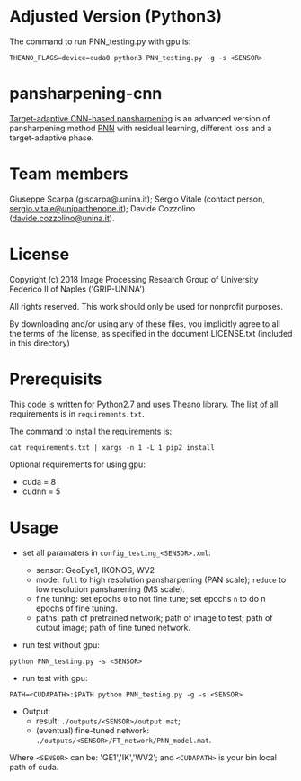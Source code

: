 # Adjusted Version (Python3)
The command to run PNN_testing.py with gpu is:
```
THEANO_FLAGS=device=cuda0 python3 PNN_testing.py -g -s <SENSOR>
```


# pansharpening-cnn
[Target-adaptive CNN-based pansharpening](https://arxiv.org/abs/1709.06054) is an advanced version of pansharpening method [PNN](http://www.mdpi.com/2072-4292/8/7/594) with residual learning, different loss and a target-adaptive phase. 

# Team members
 Giuseppe Scarpa  (giscarpa@.unina.it);
 Sergio Vitale    (contact person, sergio.vitale@uniparthenope.it);
 Davide Cozzolino (davide.cozzolino@unina.it).
 
 
# License
Copyright (c) 2018 Image Processing Research Group of University Federico II of Naples ('GRIP-UNINA').

All rights reserved. This work should only be used for nonprofit purposes.

By downloading and/or using any of these files, you implicitly agree to all the
terms of the license, as specified in the document LICENSE.txt
(included in this directory)

# Prerequisits
This code is written for Python2.7 and uses Theano library.
The list of all requirements is in `requirements.txt`.

The command to install the requirements is: 

```
cat requirements.txt | xargs -n 1 -L 1 pip2 install
```

Optional requirements for using gpu:
* cuda = 8 
* cudnn = 5

# Usage
* set all paramaters in `config_testing_<SENSOR>.xml`:
	* sensor:	GeoEye1, IKONOS, WV2
	* mode:		`full` to high resolution pansharpening (PAN scale); `reduce` to low resolution pansharening (MS scale).
	* fine tuning:	set epochs `0` to not fine tune; set epochs `n` to do n epochs of fine tuning.
	* paths:	path of pretrained network; path of image to test; path of output image; path of fine tuned network.

* run test without gpu:

```	
python PNN_testing.py -s <SENSOR>
```

* run test with gpu:

```
PATH=<CUDAPATH>:$PATH python PNN_testing.py -g -s <SENSOR>
```

* Output:
	* result: `./outputs/<SENSOR>/output.mat`;
	* (eventual) fine-tuned network: `./outputs/<SENSOR>/FT_network/PNN_model.mat`.
	

Where `<SENSOR>` can be: 'GE1','IK','WV2'; 
and `<CUDAPATH>` is your bin local path of cuda.

